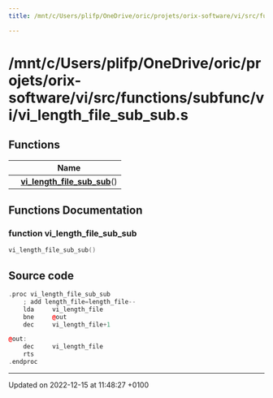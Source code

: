 ```yaml
---
title: /mnt/c/Users/plifp/OneDrive/oric/projets/orix-software/vi/src/functions/subfunc/vi/vi_length_file_sub_sub.s

---
```


# /mnt/c/Users/plifp/OneDrive/oric/projets/orix-software/vi/src/functions/subfunc/vi/vi_length_file_sub_sub.s



## Functions

|                | Name           |
| -------------- | -------------- |
| | **[vi_length_file_sub_sub](Files/vi__length__file__sub__sub_8s.md#function-vi-length-file-sub-sub)**() |


## Functions Documentation

### function vi_length_file_sub_sub

```cpp
vi_length_file_sub_sub()
```




## Source code

```cpp
.proc vi_length_file_sub_sub
    ; add length_file=length_file--
    lda     vi_length_file
    bne     @out
    dec     vi_length_file+1

@out:
    dec     vi_length_file
    rts
.endproc
```


-------------------------------

Updated on 2022-12-15 at 11:48:27 +0100
